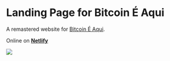 # Landing Page for Bitcoin É Aqui

A remastered website for [Bitcoin É Aqui](https://www.bitcoineaqui.com.br/).

Online on [**Netlify**](https://prismatic-dieffenbachia-e871d7.netlify.app/)

<img src="https://github.com/koavdev/lp-bitcoineaqui/assets/81250968/469f8817-a479-4451-be1f-35769dfc25ff"/>